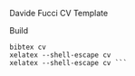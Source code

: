 Davide Fucci CV Template


Build  
``` xelatex --shell-escape cv
bibtex cv
xelatex --shell-escape cv
xelatex --shell-escape cv ```